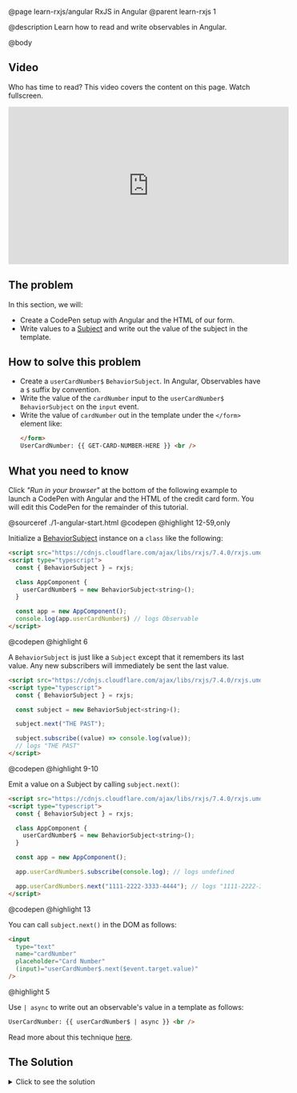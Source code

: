 @page learn-rxjs/angular RxJS in Angular
@parent learn-rxjs 1

@description Learn how to read and write observables in Angular.

@body

## Video

Who has time to read? This video covers the content on this page. Watch fullscreen.

<iframe width="560" height="315" src="https://www.youtube.com/embed/OAc-n1HK8ng" frameborder="0" allow="accelerometer; autoplay; encrypted-media; gyroscope; picture-in-picture" allowfullscreen></iframe>

## The problem

In this section, we will:

- Create a CodePen setup with Angular and the HTML of our form.
- Write values to a [Subject](https://rxjs.dev/guide/subject)
  and write out the value of the subject in the template.

## How to solve this problem

- Create a `userCardNumber$` `BehaviorSubject`. In Angular, Observables have a `$` suffix by convention.
- Write the value of the `cardNumber` input to the `userCardNumber$` `BehaviorSubject` on the `input` event.
- Write the value of `cardNumber` out in the template under the `</form>`
  element like:
  ```html
  </form>
  UserCardNumber: {{ GET-CARD-NUMBER-HERE }} <br />
  ```

## What you need to know

Click _"Run in your browser"_ at the bottom of the following
example to launch a CodePen with Angular and the HTML of
the credit card form. You will edit this CodePen for the
remainder of this tutorial.

@sourceref ./1-angular-start.html
@codepen
@highlight 12-59,only

Initialize a [BehaviorSubject](https://rxjs.dev/api/index/class/BehaviorSubject) instance on a `class` like the following:

```html
<script src="https://cdnjs.cloudflare.com/ajax/libs/rxjs/7.4.0/rxjs.umd.min.js"></script>
<script type="typescript">
  const { BehaviorSubject } = rxjs;

  class AppComponent {
    userCardNumber$ = new BehaviorSubject<string>();
  }

  const app = new AppComponent();
  console.log(app.userCardNumber$) // logs Observable
</script>
```

@codepen
@highlight 6

A `BehaviorSubject` is just like a `Subject` except that it
remembers its last value. Any new subscribers will immediately
be sent the last value.

```html
<script src="https://cdnjs.cloudflare.com/ajax/libs/rxjs/7.4.0/rxjs.umd.min.js"></script>
<script type="typescript">
  const { BehaviorSubject } = rxjs;

  const subject = new BehaviorSubject<string>();

  subject.next("THE PAST");

  subject.subscribe((value) => console.log(value));
  // logs "THE PAST"
</script>
```

@codepen
@highlight 9-10

Emit a value on a Subject by calling `subject.next()`:

```html
<script src="https://cdnjs.cloudflare.com/ajax/libs/rxjs/7.4.0/rxjs.umd.min.js"></script>
<script type="typescript">
  const { BehaviorSubject } = rxjs;

  class AppComponent {
    userCardNumber$ = new BehaviorSubject<string>();
  }

  const app = new AppComponent();

  app.userCardNumber$.subscribe(console.log); // logs undefined

  app.userCardNumber$.next("1111-2222-3333-4444"); // logs "1111-2222-3333-4444"
</script>
```

@codepen
@highlight 13

You can call `subject.next()` in the DOM as follows:

```html
<input
  type="text"
  name="cardNumber"
  placeholder="Card Number"
  (input)="userCardNumber$.next($event.target.value)"
/>
```

@highlight 5

Use `| async` to write out an observable's value in a template as follows:

```html
UserCardNumber: {{ userCardNumber$ | async }} <br />
```

Read more about this technique [here](https://angular.io/guide/observables-in-angular#async-pipe).

## The Solution

<details>
<summary>Click to see the solution</summary>
@sourceref ./1-angular-solution.html
@codepen
@highlight 13,17-37,40,only
</details>
